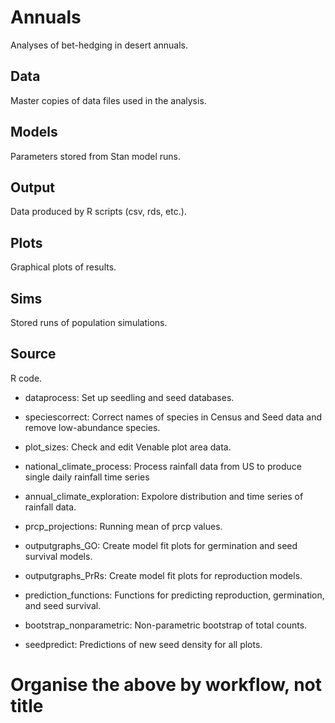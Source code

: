 # Annuals
Analyses of bet-hedging in desert annuals.

## Data
Master copies of data files used in the analysis.

## Models
Parameters stored from Stan model runs.

## Output
Data produced by R scripts (csv, rds, etc.).
	
## Plots
Graphical plots of results.

## Sims
Stored runs of population simulations.

## Source
R code.
* dataprocess: Set up seedling and seed databases.
* speciescorrect: Correct names of species in Census and Seed data and remove low-abundance species. 
* plot_sizes: Check and edit Venable plot area data.
* national_climate_process: Process rainfall data from US to produce single daily rainfall time series
* annual_climate_exploration: Expolore distribution and time series of rainfall data.
* prcp_projections: Running mean of prcp values.

* outputgraphs_GO: Create model fit plots for germination and seed survival models.
* outputgraphs_PrRs: Create model fit plots for reproduction models.
* prediction_functions: Functions for predicting reproduction, germination, and seed survival. 
* bootstrap_nonparametric: Non-parametric bootstrap of total counts.
* seedpredict: Predictions of new seed density for all plots. 

# Organise the above by workflow, not title